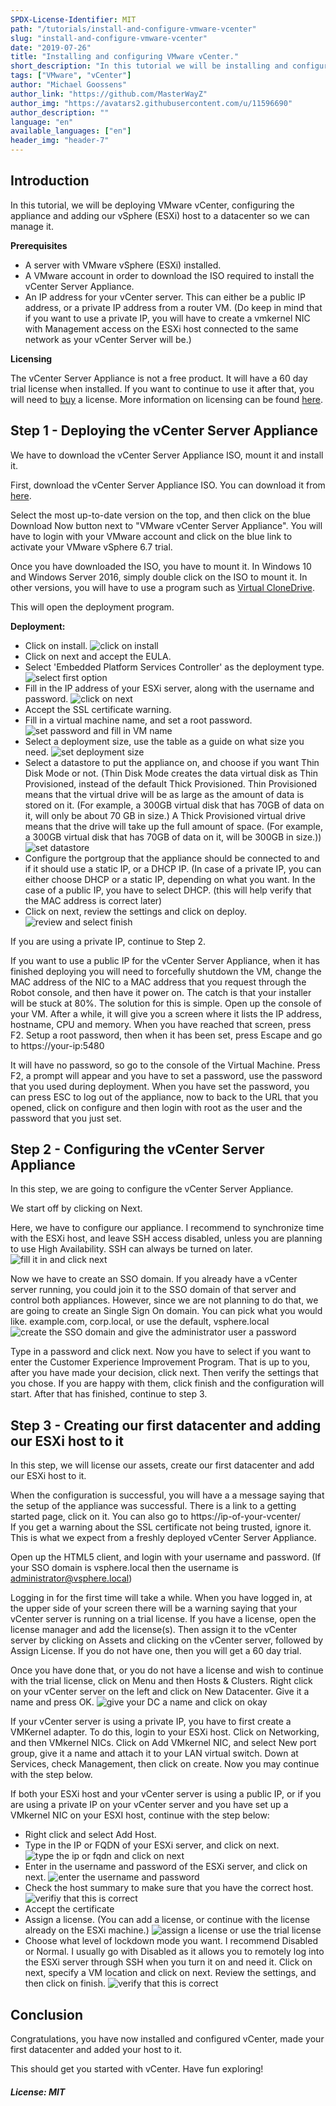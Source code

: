 ```yaml
---
SPDX-License-Identifier: MIT
path: "/tutorials/install-and-configure-vmware-vcenter"
slug: "install-and-configure-vmware-vcenter"
date: "2019-07-26"
title: "Installing and configuring VMware vCenter."
short_description: "In this tutorial we will be installing and configuring vCenter, along with adding our server to a vCenter datacenter."
tags: ["VMware", "vCenter"]
author: "Michael Goossens"
author_link: "https://github.com/MasterWayZ"
author_img: "https://avatars2.githubusercontent.com/u/11596690"
author_description: ""
language: "en"
available_languages: ["en"]
header_img: "header-7"
---
```



## Introduction

In this tutorial, we will be deploying VMware vCenter, configuring the appliance and adding our vSphere (ESXi) host to a datacenter so we can manage it.

**Prerequisites**

* A server with VMware vSphere (ESXi) installed.
* A VMware account in order to download the ISO required to install the vCenter Server Appliance.
* An IP address for your vCenter server. This can either be a public IP address, or a private IP address from a router VM. (Do keep in mind that if you want to use a private IP, you will have to create a vmkernel NIC with Management access on the ESXi host connected to the same network as your vCenter Server will be.)

**Licensing**

The vCenter Server Appliance is not a free product. It will have a 60 day trial license when installed. If you want to continue to use it after that, you will need to [buy](https://store.vmware.com/store) a license.
More information on licensing can be found [here](https://blogs.vmware.com/vsphere/2018/10/vcenter-server-licensing-options.html).

## Step 1 - Deploying the vCenter Server Appliance

We have to download the vCenter Server Appliance ISO, mount it and install it.

First, download the vCenter Server Appliance ISO. You can download it from [here](https://my.vmware.com/web/vmware/details?productId=742&rPId=22641&downloadGroup=VC67U2).

Select the most up-to-date version on the top, and then click on the blue Download Now button next to "VMware vCenter Server Appliance". You will have to login with your VMware account and click on the blue link to activate your VMware vSphere 6.7 trial.

Once you have downloaded the ISO, you have to mount it. In Windows 10 and Windows Server 2016, simply double click on the ISO to mount it. In other versions, you will have to use a program such as [Virtual CloneDrive](https://www.elby.ch/en/products/vcd.html).

This will open the deployment program.

**Deployment:**
- Click on install.
![click on install](images/installer_1.png)
- Click on next and accept the EULA.
- Select 'Embedded Platform Services Controller' as the deployment type.
![select first option](images/installer_2.png)
- Fill in the IP address of your ESXi server, along with the username and password.
![click on next](images/installer_3.png)
- Accept the SSL certificate warning.
- Fill in a virtual machine name, and set a root password.
![set password and fill in VM name](images/installer_4.png)
- Select a deployment size, use the table as a guide on what size you need.
![set deployment size](images/installer_5.png)
- Select a datastore to put the appliance on, and choose if you want Thin Disk Mode or not. (Thin Disk Mode creates the data virtual disk as Thin Provisioned, instead of the default Thick Provisioned. Thin Provisioned means that the virtual drive will be as large as the amount of data is stored on it. (For example, a 300GB virtual disk that has 70GB of data on it, will only be about 70 GB in size.) A Thick Provisioned virtual drive means that the drive will take up the full amount of space. (For example, a 300GB virtual disk that has 70GB of data on it, will be 300GB in size.))
![set datastore](images/installer_6.png)
- Configure the portgroup that the appliance should be connected to and if it should use a static IP, or a DHCP IP. (In case of a private IP, you can either choose DHCP or a static IP, depending on what you want. In the case of a public IP, you have to select DHCP. (this will help verify that the MAC address is correct later)
- Click on next, review the settings and click on deploy.
![review and select finish](images/installer_7.png)

If you are using a private IP, continue to Step 2.

If you want to use a public IP for the vCenter Server Appliance, when it has finished deploying you will need to forcefully shutdown the VM, change the MAC address of the NIC to a MAC address that you request through the Robot console, and then have it power on. The catch is that your installer will be stuck at 80%. The solution for this is simple. Open up the console of your VM. After a while, it will give you a screen where it lists the IP address, hostname, CPU and memory. When you have reached that screen, press F2. Setup a root password, then when it has been set, press Escape and go to https://your-ip:5480

It will have no password, so go to the console of the Virtual Machine. Press F2, a prompt will appear and you have to set a password, use the password that you used during deployment. When you have set the password, you can press ESC to log out of the appliance, now to back to the URL that you opened, click on configure and then login with root as the user and the password that you just set. 

## Step 2 - Configuring the vCenter Server Appliance

In this step, we are going to configure the vCenter Server Appliance.

We start off by clicking on Next.

Here, we have to configure our appliance. I recommend to synchronize time with the ESXi host, and leave SSH access disabled, unless you are planning to use High Availability. SSH can always be turned on later.
![fill it in and click next](images/installer_8.png)

Now we have to create an SSO domain. If you already have a vCenter server running, you could join it to the SSO domain of that server and control both appliances. However, since we are not planning to do that, we are going to create an Single Sign On domain. You can pick what you would like. example.com, corp.local, or use the default, vsphere.local
![create the SSO domain and give the administrator user a password](images/installer_9.png)

Type in a password and click next. Now you have to select if you want to enter the Customer Experience Improvement Program. That is up to you, after you have made your decision, click next. Then verify the settings that you chose. If you are happy with them, click finish and the configuration will start. After that has finished, continue to step 3.

## Step 3 - Creating our first datacenter and adding our ESXi host to it

In this step, we will license our assets, create our first datacenter and add our ESXi host to it.

When the configuration is successful, you will have a a message saying that the setup of the appliance was successful. There is a link to a getting started page, click on it. You can also go to https://ip-of-your-vcenter/  
If you get a warning about the SSL certificate not being trusted, ignore it. This is what we expect from a freshly deployed vCenter Server Appliance. 

Open up the HTML5 client, and login with your username and password. (If your SSO domain is vsphere.local then the username is administrator@vsphere.local)

Logging in for the first time will take a while. When you have logged in, at the upper side of your screen there will be a warning saying that your vCenter server is running on a trial license. If you have a license, open the license manager and add the license(s). Then assign it to the vCenter server by clicking on Assets and clicking on the vCenter server, followed by Assign License. If you do not have one, then you will get a 60 day trial.

Once you have done that, or you do not have a license and wish to continue with the trial license, click on Menu and then Hosts & Clusters. Right click on your vCenter server on the left and click on New Datacenter. Give it a name and press OK.
![give your DC a name and click on okay](images/installer_10.png)

If your vCenter server is using a private IP, you have to first create a VMKernel adapter. To do this, login to your ESXi host. Click on Networking, and then VMkernel NICs. Click on Add VMkernel NIC, and select New port group, give it a name and attach it to your LAN virtual switch. Down at Services, check Management, then click on create. Now you may continue with the step below.

If both your ESXi host and your vCenter server is using a public IP, or if you are using a private IP on your vCenter server and you have set up a VMkernel NIC on your ESXI host, continue with the step below:

- Right click and select Add Host.
- Type in the IP or FQDN of your ESXi server, and click on next.
![type the ip or fqdn and click on next](images/installer_11.png)
- Enter in the username and password of the ESXi server, and click on next.
![enter the username and password](images/installer_12.png)
- Check the host summary to make sure that you have the correct host.
![verifiy that this is correct](images/installer_13.png)
- Accept the certificate 
- Assign a license. (You can add a license, or continue with the license already on the ESXi machine.)
![assign a license or use the trial license](images/installer_14.png)
- Choose what level of lockdown mode you want. I recommend Disabled or Normal. I usually go with Disabled as it allows you to remotely log into the ESXi server through SSH when you turn it on and need it. Click on next, specify a VM location and click on next. Review the settings, and then click on finish.
![verify that this is correct](images/installer_15.png)

## Conclusion

Congratulations, you have now installed and configured vCenter, made your first datacenter and added your host to it.

This should get you started with vCenter. Have fun exploring!

##### License: MIT

<!---

Contributors's Certificate of Origin

By making a contribution to this project, I certify that:

(a) The contribution was created in whole or in part by me and I have
    the right to submit it under the license indicated in the file; or

(b) The contribution is based upon previous work that, to the best of my
    knowledge, is covered under an appropriate license and I have the
    right under that license to submit that work with modifications,
    whether created in whole or in part by me, under the same license
    (unless I am permitted to submit under a different license), as
    indicated in the file; or

(c) The contribution was provided directly to me by some other person
    who certified (a), (b) or (c) and I have not modified it.

(d) I understand and agree that this project and the contribution are
    public and that a record of the contribution (including all personal
    information I submit with it, including my sign-off) is maintained
    indefinitely and may be redistributed consistent with this project
    or the license(s) involved.

Signed-off-by: Michael Goossens <michaelgoossens@live.be>

-->
